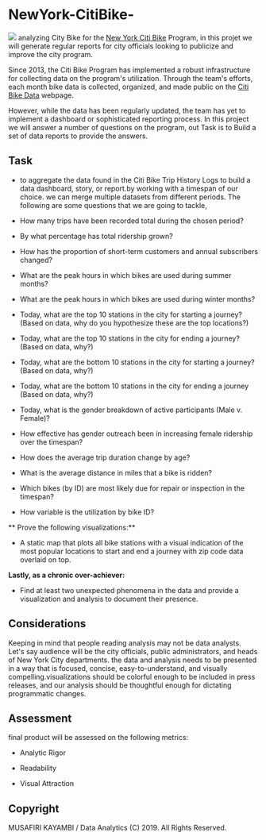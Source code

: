 # NewYork-CitiBike-

![](Images/citi-bike-station-bikes.jpg)
analyzing City Bike for the [New York Citi Bike](https://en.wikipedia.org/wiki/Citi_Bike) Program, in this projet we will generate regular reports for city officials looking to publicize and improve the city program.



Since 2013, the Citi Bike Program has implemented a robust infrastructure for collecting data on the program's utilization. Through the team's efforts, each month bike data is collected, organized, and made public on the [Citi Bike Data](https://www.citibikenyc.com/system-data) webpage.

However, while the data has been regularly updated, the team has yet to implement a dashboard or sophisticated reporting process. In this project we will answer a number of questions on the program, out Task is to Build a set of data reports to provide the answers.
 

## Task

* to aggregate the data found in the Citi Bike Trip History Logs to build a data dashboard, story, or report.by working  with a timespan of our choice. we can merge multiple datasets from different periods. The following are some questions that we are going to tackle,

* How many trips have been recorded total during the chosen period?

* By what percentage has total ridership grown? 

* How has the proportion of short-term customers and annual subscribers changed?

* What are the peak hours in which bikes are used during summer months? 

* What are the peak hours in which bikes are used during winter months?

* Today, what are the top 10 stations in the city for starting a journey? (Based on data, why do you hypothesize these are the top locations?)

* Today, what are the top 10 stations in the city for ending a journey? (Based on data, why?)

* Today, what are the bottom 10 stations in the city for starting a journey? (Based on data, why?)

* Today, what are the bottom 10 stations in the city for ending a journey (Based on data, why?)

* Today, what is the gender breakdown of active participants (Male v. Female)?

* How effective has gender outreach been in increasing female ridership over the timespan?

* How does the average trip duration change by age?

* What is the average distance in miles that a bike is ridden?

* Which bikes (by ID) are most likely due for repair or inspection in the timespan? 

* How variable is the utilization by bike ID?

** Prove the following visualizations:**

* A static map that plots all bike stations with a visual indication of the most popular locations to start and end a journey with zip code data overlaid on top.


**Lastly, as a chronic over-achiever:**

* Find at least two unexpected phenomena in the data and provide a visualization and analysis to document their presence. 

## Considerations

Keeping in mind that people reading analysis may not be data analysts. Let's say audience will be  the city officials, public administrators, and heads of New York City departments. the data and analysis needs to be presented in a way that is focused, concise, easy-to-understand, and visually compelling.visualizations should be colorful enough to be included in press releases, and our analysis should be thoughtful enough for dictating programmatic changes. 

## Assessment

final product will be assessed on the following metrics: 

* Analytic Rigor

* Readability

* Visual Attraction

## Copyright

MUSAFIRI KAYAMBI / Data Analytics  (C) 2019. All Rights Reserved.
